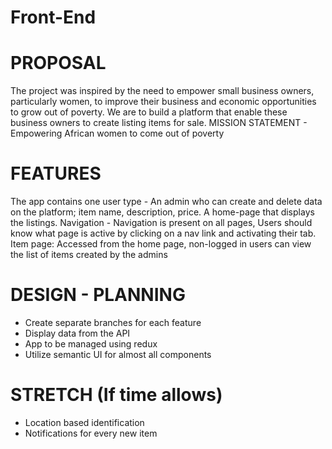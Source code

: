 # Front-End

# PROPOSAL

The project was inspired by the need to empower small business owners, particularly women, to improve their business and economic opportunities to grow out of poverty. We are to build a platform that enable these business owners to create listing items for sale.
MISSION STATEMENT - Empowering African women to come out of poverty

# FEATURES
The app contains one user type - An admin who can create and delete data on the platform; item name, description, price.
A home-page that displays the listings.
Navigation - Navigation is present on all pages, Users should know what page is active by clicking on a nav link and activating their tab.
Item page: Accessed from the home page, non-logged in users can view the list of items created by the admins

# DESIGN - PLANNING
- Create separate branches for each feature
- Display data from the API
- App to be managed using redux
- Utilize semantic UI for almost all components

# STRETCH (If time allows)
- Location based identification
- Notifications for every new item
